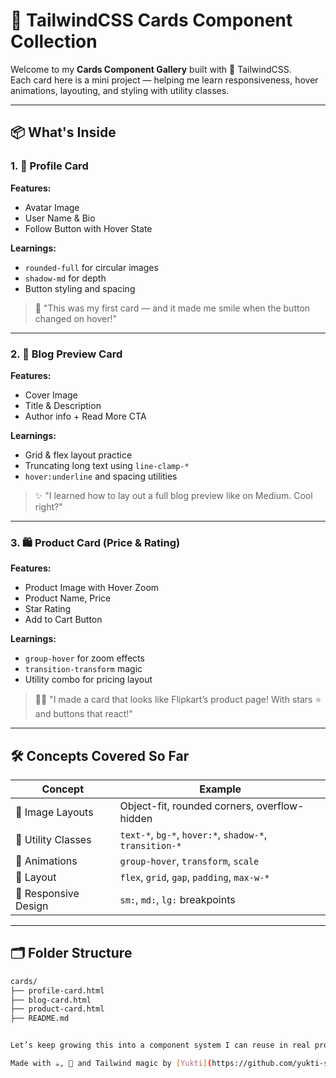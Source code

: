 # 🎴 TailwindCSS Cards Component Collection

Welcome to my **Cards Component Gallery** built with 💜 TailwindCSS.  
Each card here is a mini project — helping me learn responsiveness, hover animations, layouting, and styling with utility classes.

---

## 📦 What's Inside

### 1. 👤 Profile Card

**Features:**

- Avatar Image  
- User Name & Bio  
- Follow Button with Hover State  

**Learnings:**

- `rounded-full` for circular images  
- `shadow-md` for depth  
- Button styling and spacing  

> 🧒 "This was my first card — and it made me smile when the button changed on hover!"

---

### 2. 📝 Blog Preview Card

**Features:**

- Cover Image  
- Title & Description  
- Author info + Read More CTA  

**Learnings:**

- Grid & flex layout practice  
- Truncating long text using `line-clamp-*`  
- `hover:underline` and spacing utilities  

> ✨ "I learned how to lay out a full blog preview like on Medium. Cool right?"

---

### 3. 🛍️ Product Card (Price & Rating)

**Features:**

- Product Image with Hover Zoom  
- Product Name, Price  
- Star Rating  
- Add to Cart Button  

**Learnings:**

- `group-hover` for zoom effects  
- `transition-transform` magic  
- Utility combo for pricing layout  

> 🏃‍♀️ "I made a card that looks like Flipkart’s product page! With stars ⭐ and buttons that react!"

---

## 🛠 Concepts Covered So Far

| Concept | Example |
|--------|---------|
| 📸 Image Layouts | Object-fit, rounded corners, overflow-hidden |
| 🎨 Utility Classes | `text-*`, `bg-*`, `hover:*`, `shadow-*`, `transition-*` |
| 💫 Animations | `group-hover`, `transform`, `scale` |
| 🧱 Layout | `flex`, `grid`, `gap`, `padding`, `max-w-*` |
| 🎯 Responsive Design | `sm:`, `md:`, `lg:` breakpoints |

---

## 🗂 Folder Structure

```bash
cards/
├── profile-card.html
├── blog-card.html
├── product-card.html
├── README.md


Let’s keep growing this into a component system I can reuse in real projects 💪

Made with ☕, 🎨 and Tailwind magic by [Yukti](https://github.com/yukti-says)
